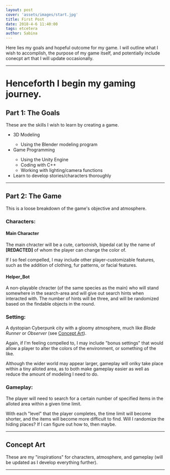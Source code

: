 ```yaml
---
layout: post
cover: 'assets/images/start.jpg'
title: First Post
date: 2018-4-6 11:40:00
tags: etcetera
author: Sabina
---
```

<p>Here lies my goals and hopeful outcome for my game. I will outline what I wish to accomplish, the purpose of my game itself, and potentially include conecpt art that I will update occasionally.</p>

<hr />

<h1>Henceforth I begin my gaming journey.</h1>


<h2>Part 1: The Goals</h2>

<p>These are the skills I wish to learn by creating a game.</p>

<ul>
<li>3D Modeling</li>
<ul><li>Using the Blender modeling program</li></ul>
<li>Game Programming</li>
<ul><li>Using the Unity Engine</li>
<li>Coding with C++</li>
<li>Working with lighting/camera functions</li></ul>
<li>Learn to develop stories/characters thoroughly</li>
</ul>

<hr />
<h2>Part 2: The Game</h2>

<p>This is a loose breakdown of the game's objective and atmosphere.</p>

<h3>Characters:</h3>
<h4>Main Character</h4>
<p>The main chracter will be a cute, cartoonish, bipedal cat by the name of <b>[REDACTED]</b> of whom the player can change the color of.</p>
<p>If I so feel compelled, I may include other player-customizable features, such as the addition of clothing, fur patterns, or facial features.</p>

<h4>Helper_Bot</h4>
<p>A non-playable chracter (of the same species as the main) who will stand somewhere in the search-area and will give out search hints when interacted with. The number of hints will be three, and will be randomized based on the findable objects in the round.</p>

<h3>Setting:</h3>
<p>A dystopian Cyberpunk city with a gloomy atmosphere, much like <i>Blade Runner</i> or <i>Observer</i> (see <a href="#cart">Concept Art</a>).</p>
<p>Again, if I'm feeling compelled to, I may include "bonus settings" that would allow a player to alter the colors of the environment, or something of the like.</p>
<p>Although the wider world may appear larger, gameplay will onlky take place within a tiny alloted area, as to both make gameplay easier as well as reduce the amount of modeling I need to do.</p>

<h3>Gameplay:</h3>
<p>The player will need to search for a certain number of specified items in the alloted area within a given time limit.</p>
<p>With each "level" that the player completes, the time limit will become shorter, and the items will become more difficult to find. Will I randomize the hiding places? If I can figure out how to, then maybe.</p>


<hr />
<h2><a id="cart">Concept Art</a></h2> 

<p>These are my "inspirations" for characters, atmosphere, and gameplay (will be updated as I develop everything further).</p>

<amp-img src="{{ site.baseurl }}assets/images/cyber1.png" width="500" height="350" layout="responsive" alt="" class="mb3"></amp-img>
<amp-img src="{{ site.baseurl }}assets/images/cyber2.jpg" width="500" height="350" layout="responsive" alt="" class="mb3"></amp-img>
<amp-img src="{{ site.baseurl }}assets/images/cyber3.gif" width="500" height="350" layout="responsive" alt="" class="mb3"></amp-img>
<amp-img src="{{ site.baseurl }}assets/images/cyber4.jpg" width="500" height="350" layout="responsive" alt="" class="mb3"></amp-img>
<amp-img src="{{ site.baseurl }}assets/images/cyber5.jpg" width="500" height="350" layout="responsive" alt="" class="mb3"></amp-img>
<amp-img src="{{ site.baseurl }}assets/images/cyber6.jpg" width="500" height="350" layout="responsive" alt="" class="mb3"></amp-img>
<amp-img src="{{ site.baseurl }}assets/images/cyber7.png" width="500" height="350" layout="responsive" alt="" class="mb3"></amp-img>

<hr />
